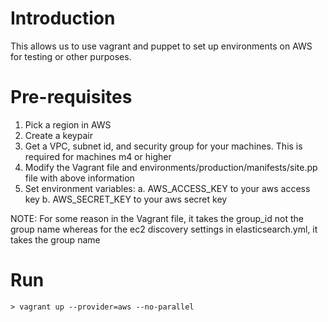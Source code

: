 # Introduction

This allows us to use vagrant and puppet to set up environments on AWS for testing or other purposes.

# Pre-requisites

1. Pick a region in AWS
2. Create a keypair 
3. Get a VPC, subnet id, and security group for your machines. This is required for machines m4 or higher
4. Modify the Vagrant file and environments/production/manifests/site.pp file with above information
5. Set environment variables: 
   a. AWS_ACCESS_KEY to your aws access key
   b. AWS_SECRET_KEY to your aws secret key

NOTE: For some reason in the Vagrant file, it takes the group_id not the group name whereas for the ec2 discovery
settings in elasticsearch.yml, it takes the group name

# Run

```
> vagrant up --provider=aws --no-parallel
```


